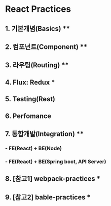 # React Practices
## 1.  기본개념(Basics)            **
## 2.  컴포넌트(Component)         **
## 3.  라우팅(Routing)             **
## 4.  Flux: Redux                 *
## 5.  Testing(Rest)
## 6.  Perfomance
## 7.  통합개발(Integration)       **
###   - FE(React) + BE(Node)
###   - FE(React) + BE(Spring boot, API Server)
## 8. [참고1] webpack-practices *
## 9. [참고2] bable-practices *